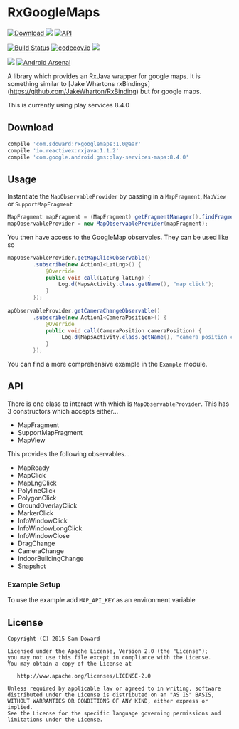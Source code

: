 # RxGoogleMaps

[ ![Download](https://api.bintray.com/packages/sddoward/RxGoogleMaps/RxGoogleMaps/images/download.svg) ](https://bintray.com/sddoward/RxGoogleMaps/RxGoogleMaps/_latestVersion)
<img src="https://img.shields.io/badge/platform-android-green.svg"/>
[![API](https://img.shields.io/badge/API-14%2B-brightgreen.svg?style=flat)](https://android-arsenal.com/api?level=14)


[![Build Status](https://travis-ci.org/sdoward/RxGoogleMaps.svg?branch=master)](https://travis-ci.org/sdoward/RxGoogleMaps)
[![codecov.io](https://codecov.io/github/sdoward/RxGoogleMaps/coverage.svg?branch=master)](https://codecov.io/github/sdoward/RxGoogleMaps?branch=master) <a href="http://www.methodscount.com/?lib=com.sdoward%3Arxgooglemaps%3A1.0"><img src="https://img.shields.io/badge/Methods and size-core: 180 | deps: 21088 | 37 KB-e91e63.svg"></img></a>


<a href="https://opensource.org/licenses/Apache-2.0" target="_blank"><img src="https://img.shields.io/badge/License-Apache_v2.0-blue.svg?style=flat"/></a>
[![Android Arsenal](https://img.shields.io/badge/Android%20Arsenal-RxGoogleMaps-green.svg?style=true)](https://android-arsenal.com/details/1/3050)

A library which provides an RxJava wrapper for google maps. It is something similar to [Jake Whartons rxBindings] (https://github.com/JakeWharton/RxBinding) but for google maps.

This is currently using play services 8.4.0

## Download

```groovy
compile 'com.sdoward:rxgooglemaps:1.0@aar'
compile 'io.reactivex:rxjava:1.1.2'
compile 'com.google.android.gms:play-services-maps:8.4.0'
```

## Usage

Instantiate the ```MapObservableProvider``` by passing in a ```MapFragment```, ```MapView``` or ```SupportMapFragment```

```java
MapFragment mapFragment = (MapFragment) getFragmentManager().findFragmentById(R.id.map);
mapObservableProvider = new MapObservableProvider(mapFragment);
```

You then have access to the GoogleMap observbles. They can be used like so

```java
mapObservableProvider.getMapClickObservable()
        .subscribe(new Action1<LatLng>() {
            @Override
            public void call(LatLng latLng) {
                Log.d(MapsActivity.class.getName(), "map click");
            }
        });
        
apObservableProvider.getCameraChangeObservable()
        .subscribe(new Action1<CameraPosition>() {
            @Override
            public void call(CameraPosition cameraPosition) {
                 Log.d(MapsActivity.class.getName(), "camera position changed");
            }
        });
```

You can find a more comprehensive example in the `Example` module.

## API

There is one class to interact with which is `MapObservableProvider`. This has 3 constructors
which accepts either...
 - MapFragment
 - SupportMapFragment
 - MapView

This provides the following observables...
 - MapReady
 - MapClick
 - MapLngClick
 - PolylineClick
 - PolygonClick
 - GroundOverlayClick
 - MarkerClick
 - InfoWindowClick
 - InfoWindowLongClick
 - InfoWindowClose
 - DragChange
 - CameraChange
 - IndoorBuildingChange
 - Snapshot

### Example Setup 

To use the example add `MAP_API_KEY` as an environment variable

License
-------

    Copyright (C) 2015 Sam Doward

    Licensed under the Apache License, Version 2.0 (the "License");
    you may not use this file except in compliance with the License.
    You may obtain a copy of the License at

       http://www.apache.org/licenses/LICENSE-2.0

    Unless required by applicable law or agreed to in writing, software
    distributed under the License is distributed on an "AS IS" BASIS,
    WITHOUT WARRANTIES OR CONDITIONS OF ANY KIND, either express or implied.
    See the License for the specific language governing permissions and
    limitations under the License.
